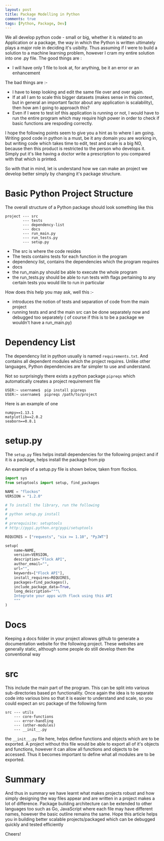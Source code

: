 ```yaml
---
layout: post
title: Package Modelling in Python
comments: true
tags: [Python, Package, Dev]
---
```


We all develop python code - small or big, whether it is related to an Application or a package, the way in which the Python is written ultimately plays a major role in deciding it's usibilty. Thus assuming if I were to build a solution to a machine learning problem, however I cram my entire solution into one .py file. The good things are :

- I will have only 1 file to look at, for anything, be it an error or an enhancement

The bad things are :-

- I have to keep looking and edit the same file over and over again.
- If at all I am to scale this bigger datasets (makes sense in this context, but in general an important factor about any application is scalability), then how am I going to approach this?
- Even if I were to test iof this application is running or not, I would have to run the entire program which may require high power in order to check if basic functions are respoding correctly.

I hope the following points seem to give you a hint as to where I am going. Writing good code in python is a must, be it any domain you are working in, but writing code which takes time to edit, test and scale is a big NO, because then this product is restricted to the person who develops it. Simply put it's like having a doctor write a prescription to you compared with that which is printed. 

So with that in mind, let is understand how we can make an project we develop better simply by changing it's package structure. 

<h1 class="post-subheading"> Basic Python Project Structure </h1>

The overall structure of a Python package should look something like this 

```
project --- src
        --- tests
        --- dependency-list
        --- docs
        --- run_main.py
        --- run_tests.py
        --- setup.py
```

- The src is where the code resides
- The tests contains tests for each function in the program
- dependency list, contains the dependencies which the program requires
- docs
- the run_main.py should be able to execute the whole program
- the run_tests.py should be able to run tests with flags pertaining to any certain tests you would lile to run in particular


How does this help you may ask, well this :-

- introduces the notion of tests and separation of code from the main project
- running tests and and the main src can be done separately now and debugged too separately ( of course if this is to be a package we wouldn't have a run_main.py)


<h1 class="post-subheading"> Dependency List </h1>

The dependency list in python usually is named `requirements.txt`. And contains all dependent modules which the project requires. Unlike other languages, Python dependencies are far simpler to use and understand. 

Not so surprisingly there exists a python package `pipreqs` which automatically creates a project requirement file

```console
USER:~ username$  pip install pipreqs
USER:~ username$  pipreqs /path/to/project
```

Here is an example of one

```
numpy==1.13.1
matplotlib==2.0.2 
seaborn==0.8.1
```

<h1 class="post-subheading"> setup.py </h1>


The `setup.py` files helps install dependencies for the following project and if it is a package, helps install the package from pip

An example of a setup.py file is shown below, taken from flockos.

```python
import sys
from setuptools import setup, find_packages

NAME = "flockos"
VERSION = "1.2.0"

# To install the library, run the following
#
# python setup.py install
#
# prerequisite: setuptools
# http://pypi.python.org/pypi/setuptools

REQUIRES = ["requests", "six >= 1.10", "PyJWT"]

setup(
    name=NAME,
    version=VERSION,
    description="Flock API",
    author_email="",
    url="",
    keywords=["Flock API"],
    install_requires=REQUIRES,
    packages=find_packages(),
    include_package_data=True,
    long_description="""\
    Integrate your apps with flock using this API
    """
)
```

<h1 class="post-subheading">Docs</h1>

Keeping a docs folder in your project allowws github to generate a documentation website for the following project. These websites are generally static, although some people do still develop them the conventional way 

<h1 class="post-subheading">src</h1>

This include the main part of the program. This can be split into various sub-directories based pn functionality. Once again the idea is to separate code into various bins so that it is easier to understand and scale, so you could expect an src package of the following form

```
src --- utils
    --- core-functions
    --- error-handling
    --- (other-modules)
    --- __init__.py 
```


the `__init__.py` file here, helps define functions and objects which are to be exported. A project without this file would be able to export all of it's objects and functions, however it can allow all functions and objects to be accessed. Thus it becomes important to define what all modules are to be exported.

<h1 class="post-subheading">Summary</h1>

And thus in summary we have learnt what makes projects robust and how simply designing the way files appear and are written in a project makes a lot of difference. Package building architecture can be extended to other languages too such as Go, JavaScript where each file may have different names, however the basic outline remains the same. Hope this article helps you in building better scalable projects/packaged which can be debugged quickly and tested efficiently

Cheers!

<!-- <div id="disqus_thread"></div>
<script>

/**
*  RECOMMENDED CONFIGURATION VARIABLES: EDIT AND UNCOMMENT THE SECTION BELOW TO INSERT DYNAMIC VALUES FROM YOUR PLATFORM OR CMS.
*  LEARN WHY DEFINING THESE VARIABLES IS IMPORTANT: https://disqus.com/admin/universalcode/#configuration-variables*/
/*
var disqus_config = function () {
this.page.url = PAGE_URL;  // Replace PAGE_URL with your page's canonical URL variable
this.page.identifier = PAGE_IDENTIFIER; // Replace PAGE_IDENTIFIER with your page's unique identifier variable
};
*/
(function() { // DON'T EDIT BELOW THIS LINE
var d = document, s = d.createElement('script');
s.src = 'https://sahitpj-github-io.disqus.com/embed.js';
s.setAttribute('data-timestamp', +new Date());
(d.head || d.body).appendChild(s);
})();
</script>
<noscript>Please enable JavaScript to view the <a href="https://disqus.com/?ref_noscript">comments powered by Disqus.</a></noscript> -->